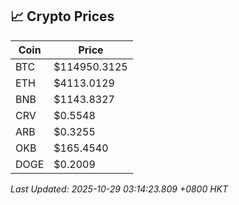 ## 📈 Crypto Prices

| Coin | Price |
| ---- | ----- |
| BTC | $114950.3125 |
| ETH | $4113.0129 |
| BNB | $1143.8327 |
| CRV | $0.5548 |
| ARB | $0.3255 |
| OKB | $165.4540 |
| DOGE | $0.2009 |

_Last Updated: 2025-10-29 03:14:23.809 +0800 HKT_